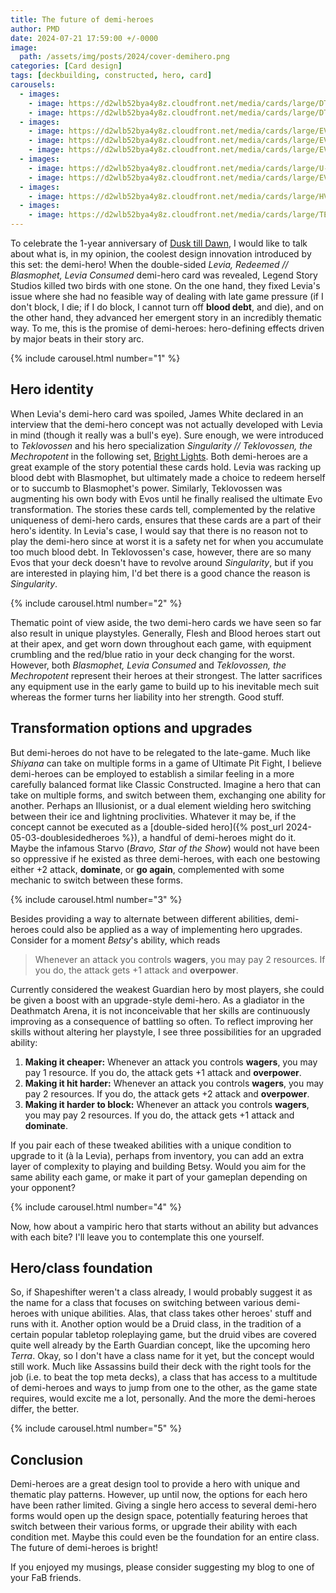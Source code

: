 ```yaml
---
title: The future of demi-heroes
author: PMD
date: 2024-07-21 17:59:00 +/-0000
image:
  path: /assets/img/posts/2024/cover-demihero.png
categories: [Card design]
tags: [deckbuilding, constructed, hero, card]
carousels:
  - images:
    - image: https://d2wlb52bya4y8z.cloudfront.net/media/cards/large/DTD164.webp
    - image: https://d2wlb52bya4y8z.cloudfront.net/media/cards/large/DTD164_BACK.webp
  - images:
    - image: https://d2wlb52bya4y8z.cloudfront.net/media/cards/large/EVO007.webp
    - image: https://d2wlb52bya4y8z.cloudfront.net/media/cards/large/EVO010.webp
    - image: https://d2wlb52bya4y8z.cloudfront.net/media/cards/large/EVO010_BACK.webp
  - images:
    - image: https://d2wlb52bya4y8z.cloudfront.net/media/cards/large/U-CRU097-RF.webp
    - image: https://d2wlb52bya4y8z.cloudfront.net/media/cards/large/EVR017.webp
  - images:
    - image: https://d2wlb52bya4y8z.cloudfront.net/media/cards/large/HVY045.webp
  - images:
    - image: https://d2wlb52bya4y8z.cloudfront.net/media/cards/large/TER001.webp
---
```


To celebrate the 1-year anniversary of [Dusk till Dawn](https://fabtcg.com/products/booster-set/dusk-till-dawn/), I would like to talk about what is, in my opinion, the coolest design innovation introduced by this set: the demi-hero! When the double-sided _Levia, Redeemed // Blasmophet, Levia Consumed_ demi-hero card was revealed, Legend Story Studios killed two birds with one stone. On the one hand, they fixed Levia's issue where she had no feasible way of dealing with late game pressure (if I don't block, I die; if I do block, I cannot turn off __blood debt__, and die), and on the other hand, they advanced her emergent story in an incredibly thematic way. To me, this is the promise of demi-heroes: hero-defining effects driven by major beats in their story arc.

{% include carousel.html number="1" %}

## Hero identity
When Levia's demi-hero card was spoiled, James White declared in an interview that the demi-hero concept was not actually developed with Levia in mind (though it really was a bull's eye). Sure enough, we were introduced to _Teklovossen_ and his hero specialization _Singularity // Teklovossen, the Mechropotent_ in the following set, [Bright Lights](https://fabtcg.com/products/booster-set/bright-lights/). Both demi-heroes are a great example of the story potential these cards hold. Levia was racking up blood debt with Blasmophet, but ultimately made a choice to redeem herself or to succumb to Blasmophet's power. Similarly, Teklovossen was augmenting his own body with Evos until he finally realised the ultimate Evo transformation. The stories these cards tell, complemented by the relative uniqueness of demi-hero cards, ensures that these cards are a part of their hero's identity. In Levia's case, I would say that there is no reason not to play the demi-hero since at worst it is a safety net for when you accumulate too much blood debt. In Teklovossen's case, however, there are so many Evos that your deck doesn't have to revolve around _Singularity_, but if you are interested in playing him, I'd bet there is a good chance the reason is _Singularity_.

{% include carousel.html number="2" %}

Thematic point of view aside, the two demi-hero cards we have seen so far also result in unique playstyles. Generally, Flesh and Blood heroes start out at their apex, and get worn down throughout each game, with equipment crumbling and the red/blue ratio in your deck changing for the worst. However, both _Blasmophet, Levia Consumed_ and _Teklovossen, the Mechropotent_ represent their heroes at their strongest. The latter sacrifices any equipment use in the early game to build up to his inevitable mech suit whereas the former turns her liability into her strength. Good stuff.

## Transformation options and upgrades
But demi-heroes do not have to be relegated to the late-game. Much like _Shiyana_ can take on multiple forms in a game of Ultimate Pit Fight, I believe demi-heroes can be employed to establish a similar feeling in a more carefully balanced format like Classic Constructed. Imagine a hero that can take on multiple forms, and switch between them, exchanging one ability for another. Perhaps an Illusionist, or a dual element wielding hero switching between their ice and lightning proclivities. Whatever it may be, if the concept cannot be executed as a [double-sided hero]({% post_url 2024-05-03-doublesidedheroes %}), a handful of demi-heroes might do it. Maybe the infamous Starvo (_Bravo, Star of the Show_) would not have been so oppressive if he existed as three demi-heroes, with each one bestowing either +2 attack, __dominate__, or __go again__, complemented with some mechanic to switch between these forms.

{% include carousel.html number="3" %}

Besides providing a way to alternate between different abilities, demi-heroes could also be applied as a way of implementing hero upgrades. Consider for a moment _Betsy_'s ability, which reads

> Whenever an attack you controls __wagers__, you may pay 2 resources. If you do, the attack gets +1 attack and __overpower__.

Currently considered the weakest Guardian hero by most players, she could be given a boost with an upgrade-style demi-hero. As a gladiator in the Deathmatch Arena, it is not inconceivable that her skills are continuously improving as a consequence of battling so often. To reflect improving her skills without altering her playstyle, I see three possibilities for an upgraded ability:

1. __Making it cheaper:__ Whenever an attack you controls __wagers__, you may pay 1 resource. If you do, the attack gets +1 attack and __overpower__.
2. __Making it hit harder:__ Whenever an attack you controls __wagers__, you may pay 2 resources. If you do, the attack gets +2 attack and __overpower__.
3. __Making it harder to block:__ Whenever an attack you controls __wagers__, you may pay 2 resources. If you do, the attack gets +1 attack and __dominate__.

If you pair each of these tweaked abilities with a unique condition to upgrade to it (à la Levia), perhaps from inventory, you can add an extra layer of complexity to playing and building Betsy. Would you aim for the same ability each game, or make it part of your gameplan depending on your opponent?

{% include carousel.html number="4" %}

Now, how about a vampiric hero that starts without an ability but advances with each bite? I'll leave you to contemplate this one yourself.

## Hero/class foundation
So, if Shapeshifter weren't a class already, I would probably suggest it as the name for a class that focuses on switching between various demi-heroes with unique abilities. Alas, that class takes other heroes' stuff and runs with it. Another option would be a Druid class, in the tradition of a certain popular tabletop roleplaying game, but the druid vibes are covered quite well already by the Earth Guardian concept, like the upcoming hero _Terra_. Okay, so I don't have a class name for it yet, but the concept would still work. Much like Assassins build their deck with the right tools for the job (i.e. to beat the top meta decks), a class that has access to a multitude of demi-heroes and ways to jump from one to the other, as the game state requires, would excite me a lot, personally. And the more the demi-heroes differ, the better.

{% include carousel.html number="5" %}

## Conclusion
Demi-heroes are a great design tool to provide a hero with unique and thematic play patterns. However, up until now, the options for each hero have been rather limited. Giving a single hero access to several demi-hero forms would open up the design space, potentially featuring heroes that switch between their various forms, or upgrade their ability with each condition met. Maybe this could even be the foundation for an entire class. The future of demi-heroes is bright!

If you enjoyed my musings, please consider suggesting my blog to one of your FaB friends.